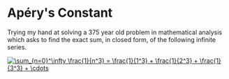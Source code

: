 # Apéry's Constant

Trying my hand at solving a 375 year old problem in mathematical analysis which asks to find the exact sum, in closed form, of the following infinite series.

<a href="https://www.codecogs.com/eqnedit.php?latex=\sum_{n=0}^\infty&space;\frac{1}{n^3}&space;=&space;\frac{1}{1^3}&space;&plus;&space;\frac{1}{2^3}&space;&plus;&space;\frac{1}{3^3}&space;&plus;&space;\cdots" target="_blank"><img src="https://latex.codecogs.com/gif.latex?\sum_{n=0}^\infty&space;\frac{1}{n^3}&space;=&space;\frac{1}{1^3}&space;&plus;&space;\frac{1}{2^3}&space;&plus;&space;\frac{1}{3^3}&space;&plus;&space;\cdots" title="\sum_{n=0}^\infty \frac{1}{n^3} = \frac{1}{1^3} + \frac{1}{2^3} + \frac{1}{3^3} + \cdots" /></a>
